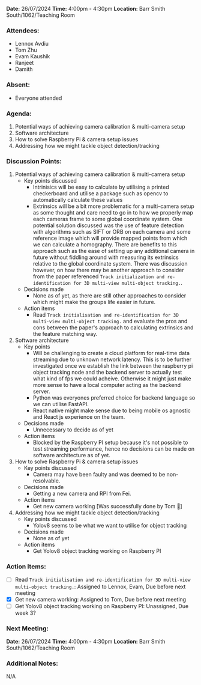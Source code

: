 **Date:** 26/07/2024
**Time:** 4:00pm - 4:30pm
**Location:** Barr Smith South/1062/Teaching Room
### Attendees:
- Lennox Avdiu
- Tom Zhu
- Evam Kaushik
- Ranjeet
- Damith
### Absent:
- Everyone attended
### Agenda:
1. Potential ways of achieving camera calibration & multi-camera setup
2. Software architecture
3. How to solve Raspberry Pi & camera setup issues
4. Addressing how we might tackle object detection/tracking
### Discussion Points:
1. Potential ways of achieving camera calibration & multi-camera setup
   - Key points discussed
      - Intrinisics will be easy to calculate by utilising a printed checkerboard and utilise a package such as opencv to automatically calculate these values
      - Extrinsics will be a bit more problematic for a multi-camera setup as some thought and care need to go in to how we properly map each cameras frame to some global coordinate system. One potential solution discussed was the use of feature detection with algorithms such as SIFT or ORB on each camera and some reference image which will provide mapped points from which we can calculate a homography. There are benefits to this approach such as the ease of setting up any additional camera in future without fiddling around with measuring its extrinsics relative to the global coordinate system. There was discussion however, on how there may be another approach to consider from the paper referenced `Track initialization and re-identification for 3D multi-view multi-object tracking.`.
   - Decisions made
      - None as of yet, as there are still other approaches to consider which might make the groups life easier in future.
   - Action items
      - Read `Track initialisation and re-identification for 3D multi-view multi-object tracking.` and evaluate the pros and cons between the paper's approach to calculating extrinsics and the feature matching way.
2. Software architecture
   - Key points
      - Will be challenging to create a cloud platform for real-time data streaming due to unknown network latency. This is to be further investigated once we establish the link between the raspberry pi object tracking node and the backend server to actually test what kind of fps we could acheive. Otherwise it might just make more sense to have a local computer acting as the backend server.
      - Python was everyones preferred choice for backend language so we can utilise FastAPI.
      - React native might make sense due to being mobile os agnostic and React js experience on the team.
   - Decisions made
      - Unnecessary to decide as of yet
   - Action items
      - Blocked by the Raspberry PI setup because it's not possible to test streaming performance, hence no decisions can be made on software architecture as of yet.
3. How to solve Raspberry Pi & camera setup issues
   - Key points discussed
      - Camera may have been faulty and was deemed to be non-resolvable.
   - Decisions made
      - Getting a new camera and RPI from Fei.
   - Action items
      - Get new camera working [Was successfully done by Tom :partying_face:]
4. Addressing how we might tackle object detection/tracking
   - Key points discussed
      - Yolov8 seems to be what we want to utilise for object tracking
   - Decisions made
      - None as of yet
   - Action items
      - Get Yolov8 object tracking working on Raspberry PI
### Action Items:
- [ ] Read `Track initialisation and re-identification for 3D multi-view multi-object tracking.`: Assigned to Lennox, Evam, Due before next meeting
- [x] Get new camera working: Assigned to Tom, Due before next meeting
- [ ] Get Yolov8 object tracking working on Raspberry PI: Unassigned, Due week 3?
### Next Meeting:
**Date:** 26/07/2024
**Time:** 4:00pm - 4:30pm
**Location:** Barr Smith South/1062/Teaching Room
### Additional Notes:
N/A
